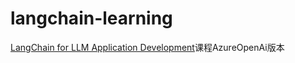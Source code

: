 # langchain-learning

[LangChain for LLM Application Development](https://www.bilibili.com/video/BV1zu4y1Z7mc?p=5&vd_source=900b369cced60196ceda0205494eb3ac, "【吴恩达《用于LLM应用程序开发的LangChain》|langchain-for-llm-application-development|中英字幕】")课程AzureOpenAi版本
